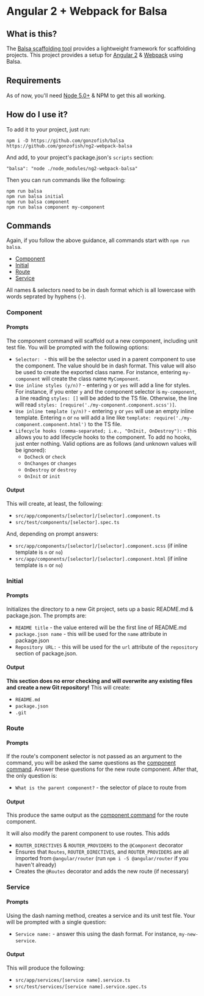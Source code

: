 # Angular 2 + Webpack for Balsa

## What is this?

The [Balsa scaffolding tool](https://github.com/gonzofish/balsa) provides a lightweight framework for scaffolding projects.
This project provides a setup for [Angular 2](https://angular.io) & [Webpack](https://webpack.github.io/) using Balsa.

## Requirements

As of now, you'll need [Node 5.0+](https://nodejs.org/en/download/releases/) & NPM to get this all working.

## How do I use it?

To add it to your project, just run:

```
npm i -D https://github.com/gonzofish/balsa https://github.com/gonzofish/ng2-webpack-balsa
```

And add, to your project's package.json's `scripts` section:

```
"balsa": "node ./node_modules/ng2-webpack-balsa"
```

Then you can run commands like the following:

```
npm run balsa
npm run balsa initial
npm run balsa component
npm run balsa component my-component
```

## Commands

Again, if you follow the above guidance, all commands start with `npm run balsa`.

- [Component](#component)
- [Initial](#initial)
- [Route](#route)
- [Service](#service)

All names & selectors need to be in dash format which is all lowercase with words seprated by hyphens (-).

<a name="component"></a>
### Component

#### Prompts
The component command will scaffold out a new component, including unit test file. You will be prompted with the
following options:

- `Selector: ` - this will be the selector used in a parent component to use the component. The value should be in
dash format. This value will also be used to create the exported class name. For instance, entering `my-component` will
create the class name `MyComponent`.
- `Use inline styles (y/n)?` - entering `y` or `yes` will add a line for styles. For instance, if you enter `y` and the
component selector is `my-component`, a line reading `styles: []` will be added to the TS file. Otherwise, the line will
read `styles: [require('./my-component.component.scss')]`.
- `Use inline template (y/n)?` - entering `y` or `yes` will use an empty inline template. Entering `n` or `no` will add
a line like `template: require('./my-component.component.html')` to the TS file.
- `Lifecycle hooks (comma-separated; i.e., "OnInit, OnDestroy"):` - this allows you to add lifecycle hooks to the component.
To add no hooks, just enter nothing. Valid options are as follows (and unknown values will be ignored):
    - `DoCheck` or `check`
    - `OnChanges` or `changes`
    - `OnDestroy` or `destroy`
    - `OnInit` or `init`

#### Output
This will create, at least, the following:

- `src/app/components/[selector]/[selector].component.ts`
- `src/test/components/[selector].spec.ts`

And, depending on prompt answers:

- `src/app/components/[selector]/[selector].component.scss` (if inline template is `n` or `no`)
- `src/app/components/[selector]/[selector].component.html` (if inline template is `n` or `no`)

<a name="initial"></a>
### Initial

#### Prompts
Initializes the directory to a new Git project, sets up a basic README.md & package.json. The prompts are:

- `README title` - the value entered will be the first line of README.md
- `package.json name` - this will be used for the `name` attribute in package.json
- `Repository URL:` - this will be used for the `url` attribute of the `repository` section of package.json.

#### Output
**This section does no error checking and will overwrite any existing files and create a new Git repository!** This will
create:

- `README.md`
- `package.json`
- `.git`

<a name="route"></a>
### Route

#### Prompts

If the route's component selector is not passed as an argument to the command, you will
be asked the same questions as the [component command](#component). Answer these questions
for the new route component. After that, the only question is:

- `What is the parent component?` - the selector of place to route from

#### Output
This produce the same output as the [component command](#component) for the route
component.

It will also modify the parent component to use routes. This adds

- `ROUTER_DIRECTIVES` & `ROUTER_PROVIDERS` to the `@Component` decorator
- Ensures that `Routes`, `ROUTER_DIRECTIVES`, and `ROUTER_PROVIDERS` are all imported from
`@angular/router` (run `npm i -S @angular/router` if you haven't already)
- Creates the `@Routes` decorator and adds the new route (if necessary)

<a name="service"></a>
### Service

#### Prompts
Using the dash naming method, creates a service and its unit test file. Your will be prompted with a single question:

- `Service name:` - answer this using the dash format. For instance, `my-new-service`.

#### Output
This will produce the following:

- `src/app/services/[service name].service.ts`
- `src/test/services/[service name].service.spec.ts`